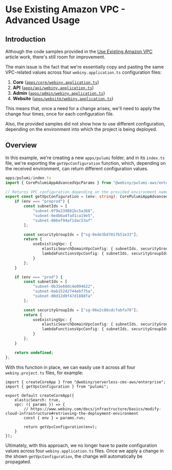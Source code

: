 # Use Existing Amazon VPC - Advanced Usage

## Introduction

Although the code samples provided in the [Use Existing Amazon VPC](https://www.webiny.com/docs/enterprise/use-existing-amazon-vpc) article work, there's still room for improvement.

The main issue is the fact that we're essentially copy and pasting the same VPC-related values across four `webiny.application.ts` configuration files:

1. **Core** ([`apps/core/webiny.application.ts`](https://github.com/webiny/webiny-js/blob/v5.29.0/packages/cwp-template-aws/template/ddb/apps/core/webiny.application.ts))
2. **API** ([`apps/api/webiny.application.ts`](https://github.com/webiny/webiny-js/blob/v5.29.0/packages/cwp-template-aws/template/ddb/apps/api/webiny.application.ts))
3. **Admin** ([`apps/admin/webiny.application.ts`](https://github.com/webiny/webiny-js/blob/v5.29.0/packages/cwp-template-aws/template/common/apps/admin/webiny.application.ts))
4. **Website** ([`apps/website/webiny.application.ts`](https://github.com/webiny/webiny-js/blob/v5.29.0/packages/cwp-template-aws/template/common/apps/website/webiny.application.ts))

This means that, once a need for a change arises, we'll need to apply the change four times, once for each configuration file.

Also, the provided samples did not show how to use different configuration, depending on the environment into which the project is being deployed.

## Overview

In this example, we're creating a new `apps/pulumi` folder, and in its `index.ts` file, we're exporting the `getVpcConfiguration` function, which, depending on the received environment, can return different configuration values.

```ts
apps/pulumi/index.ts
import { CorePulumiAppAdvancedVpcParams } from "@webiny/pulumi-aws/enterprise";

// Returns VPC configuration depending on the provided environment name.
export const getVpcConfiguration = (env: string): CorePulumiAppAdvancedVpcParams | undefined => {
    if (env === "preprod") {
        const subnetIds = [
            "subnet-0f9e239881bc5a368",
            "subnet-0e4b6a4fad1ca19e5",
            "subnet-086ef94af1dac53af"
        ];

        const securityGroupIds = ["sg-0ede3bd7017b51e33"];
        return {
            useExistingVpc: {
                elasticSearchDomainVpcConfig: { subnetIds, securityGroupIds },
                lambdaFunctionsVpcConfig: { subnetIds, securityGroupIds }
            }
        };
    }

    if (env === "prod") {
        const subnetIds = [
            "subnet-0b35e60dc4e094622",
            "subnet-0ab15242744ebf75a",
            "subnet-00d12d0f47d1888fa"
        ];

        const securityGroupIds = ["sg-06e2c86cdcfabfa78"];
        return {
            useExistingVpc: {
                elasticSearchDomainVpcConfig: { subnetIds, securityGroupIds },
                lambdaFunctionsVpcConfig: { subnetIds, securityGroupIds }
            }
        };
    }

    return undefined;
};
```

With this function in place, we can easily use it across all four `webiny.project.ts` files, for example:

```
import { createCoreApp } from "@webiny/serverless-cms-aws/enterprise";
import { getVpcConfiguration } from "pulumi";

export default createCoreApp({
    elasticSearch: true,
    vpc: ({ params }) => {
        // https://www.webiny.com/docs/infrastructure/basics/modify-cloud-infrastructure#retrieving-the-deployment-environment
        const { env } = params.run;

        return getVpcConfiguration(env);
    }
});

```

Ultimately, with this approach, we no longer have to paste configuration values across four `webiny.application.ts` files. Once we apply a change in the shown `getVpcConfiguration`, the change will automatically be propagated.